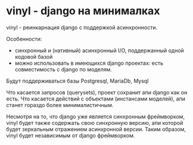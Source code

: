 # vinyl - django на минималках

vinyl - реинкарнация django с поддержкой асинхронности.

Особенности:

- синхронный и (нативный) асинхронный I/O, поддержанный одной кодовой базой
- можно использовать в имеющихся django проектах: есть совместимость с 
  django по 
  моделям.

Будут поддерживаться базы Postgresql, MariaDb, Mysql

Что касается запросов (querysets), проект сохранит апи django как он есть. 
  Что касается действий с объектами (инстансами моделей), апи станет гораздо 
  более минималистичным.

Несмотря на то, что django уже является синхронным 
фреймворком, vinyl будет также содержать свою синхронную версию, апи которой 
будет зеркальным отражением асинхронной версии. Таким образом, vinyl 
будет независимым от django фреймворком.
